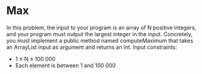# Max

In this problem, the input to your program is an array of N positive integers, and your program must output the largest integer in the input.
Concretely, you must implement a public method named computeMaximum that takes an ArrayList<Integer> input as argument and returns an int.
Input constraints:
- 1 ≤ N ≤ 100 000
- Each element is between 1 and 100 000
